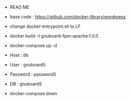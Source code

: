 * READ ME
* base code : https://github.com/docker-library/wordpress
* change docker-entrypoint.sh to LF

* docker build -t gnuboard-fpm-apache:1.0.0 .
* docker-compose up -d

* Host : db
* User : gnuboard5
* Password : password5
* DB : gnuboard5

* docker-compose down
